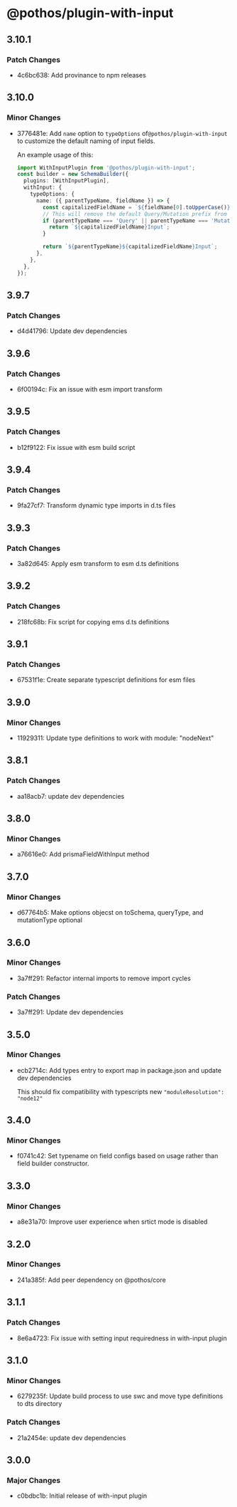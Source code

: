# @pothos/plugin-with-input

## 3.10.1

### Patch Changes

- 4c6bc638: Add provinance to npm releases

## 3.10.0

### Minor Changes

- 3776481e: Add `name` option to `typeOptions` of`@pothos/plugin-with-input` to customize the
  default naming of input fields.

  An example usage of this:

  ```ts
  import WithInputPlugin from '@pothos/plugin-with-input';
  const builder = new SchemaBuilder({
    plugins: [WithInputPlugin],
    withInput: {
      typeOptions: {
        name: ({ parentTypeName, fieldName }) => {
          const capitalizedFieldName = `${fieldName[0].toUpperCase()}${fieldName.slice(1)}`;
          // This will remove the default Query/Mutation prefix from the input type name
          if (parentTypeName === 'Query' || parentTypeName === 'Mutation') {
            return `${capitalizedFieldName}Input`;
          }

          return `${parentTypeName}${capitalizedFieldName}Input`;
        },
      },
    },
  });
  ```

## 3.9.7

### Patch Changes

- d4d41796: Update dev dependencies

## 3.9.6

### Patch Changes

- 6f00194c: Fix an issue with esm import transform

## 3.9.5

### Patch Changes

- b12f9122: Fix issue with esm build script

## 3.9.4

### Patch Changes

- 9fa27cf7: Transform dynamic type imports in d.ts files

## 3.9.3

### Patch Changes

- 3a82d645: Apply esm transform to esm d.ts definitions

## 3.9.2

### Patch Changes

- 218fc68b: Fix script for copying ems d.ts definitions

## 3.9.1

### Patch Changes

- 67531f1e: Create separate typescript definitions for esm files

## 3.9.0

### Minor Changes

- 11929311: Update type definitions to work with module: "nodeNext"

## 3.8.1

### Patch Changes

- aa18acb7: update dev dependencies

## 3.8.0

### Minor Changes

- a76616e0: Add prismaFieldWithInput method

## 3.7.0

### Minor Changes

- d67764b5: Make options objecst on toSchema, queryType, and mutationType optional

## 3.6.0

### Minor Changes

- 3a7ff291: Refactor internal imports to remove import cycles

### Patch Changes

- 3a7ff291: Update dev dependencies

## 3.5.0

### Minor Changes

- ecb2714c: Add types entry to export map in package.json and update dev dependencies

  This should fix compatibility with typescripts new `"moduleResolution": "node12"`

## 3.4.0

### Minor Changes

- f0741c42: Set typename on field configs based on usage rather than field builder constructor.

## 3.3.0

### Minor Changes

- a8e31a70: Improve user experience when srtict mode is disabled

## 3.2.0

### Minor Changes

- 241a385f: Add peer dependency on @pothos/core

## 3.1.1

### Patch Changes

- 8e6a4723: Fix issue with setting input requiredness in with-input plugin

## 3.1.0

### Minor Changes

- 6279235f: Update build process to use swc and move type definitions to dts directory

### Patch Changes

- 21a2454e: update dev dependencies

## 3.0.0

### Major Changes

- c0bdbc1b: Initial release of with-input plugin
